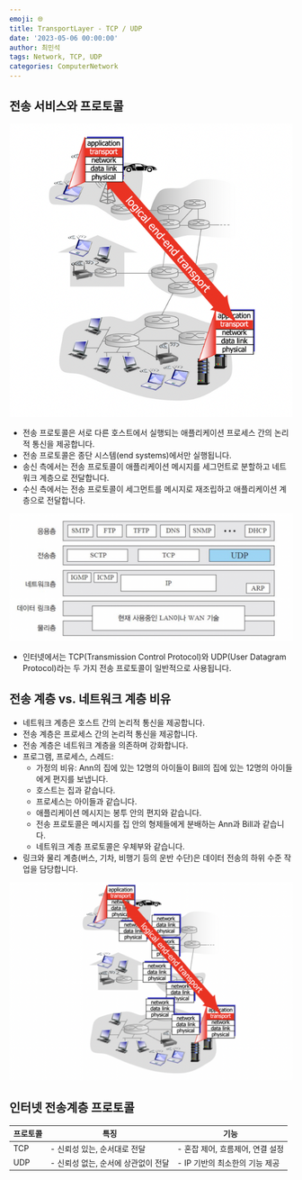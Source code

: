 ```yaml
---
emoji: 🌐
title: TransportLayer - TCP / UDP
date: '2023-05-06 00:00:00'
author: 최민석
tags: Network, TCP, UDP
categories: ComputerNetwork
---
```

## **전송 서비스와 프로토콜**

![l1.png](l1.png)

- 전송 프로토콜은 서로 다른 호스트에서 실행되는 애플리케이션 프로세스 간의 논리적 통신을 제공합니다.
- 전송 프로토콜은 종단 시스템(end systems)에서만 실행됩니다.
- 송신 측에서는 전송 프로토콜이 애플리케이션 메시지를 세그먼트로 분할하고 네트워크 계층으로 전달합니다.
- 수신 측에서는 전송 프로토콜이 세그먼트를 메시지로 재조립하고 애플리케이션 계층으로 전달합니다.

![l2.png](l2.png)

- 인터넷에서는 TCP(Transmission Control Protocol)와 UDP(User Datagram Protocol)라는 두 가지 전송 프로토콜이 일반적으로 사용됩니다.

## **전송 계층 vs. 네트워크 계층 비유**

- 네트워크 계층은 호스트 간의 논리적 통신을 제공합니다.
- 전송 계층은 프로세스 간의 논리적 통신을 제공합니다.
- 전송 계층은 네트워크 계층을 의존하며 강화합니다.
- 프로그램, 프로세스, 스레드:
    - 가정의 비유: Ann의 집에 있는 12명의 아이들이 Bill의 집에 있는 12명의 아이들에게 편지를 보냅니다.
    - 호스트는 집과 같습니다.
    - 프로세스는 아이들과 같습니다.
    - 애플리케이션 메시지는 봉투 안의 편지와 같습니다.
    - 전송 프로토콜은 메시지를 집 안의 형제들에게 분배하는 Ann과 Bill과 같습니다.
    - 네트워크 계층 프로토콜은 우체부와 같습니다.
- 링크와 물리 계층(버스, 기차, 비행기 등의 운반 수단)은 데이터 전송의 하위 수준 작업을 담당합니다.

![l3.png](l3.png)

## 인터넷 전송계층 프로토콜
| 프로토콜 | 특징 | 기능 |
| --- | --- | --- |
| TCP | - 신뢰성 있는, 순서대로 전달 | - 혼잡 제어, 흐름제어, 연결 설정 |
| UDP | - 신뢰성 없는, 순서에 상관없이 전달 | - IP 기반의 최소한의 기능 제공 |

```toc
```
